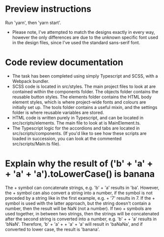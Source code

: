 # Preview instructions
Run 'yarn', then 'yarn start'.
* Please note, I've attempted to match the designs exactly in every way, however the only differences are due to the unknown specific font used in the design files, since I've used the standard sans-serif font.


# Code review documentation
- The task has been completed using simply Typescript and SCSS, with a Webpack bundler.
- SCSS code is located in src/styles. The main project files to look at are contained within the components folder. The objects folder contains the reusable button styles. The elements folder contains the HTML body element styles, which is where project-wide fonts and colours are initially set up. The tools folder contains a useful mixin, and the settings folder is where reusable variables are stored.
- HTML code is written purely in Typescript, and can be located in src/scripts/elements. The main file to look at is MainElement.ts.
- The Typescript logic for the accordions and tabs are located in src/scripts/components. (If you'd like to see how these scripts are loaded in succession, you can look at the commented src/scripts/Main.ts file).


# Explain why the result of ('b' + 'a' + + 'a' + 'a').toLowerCase() is banana
The + symbol can concatenate strings, e.g. 'b' + 'a' results in 'ba'.
However, the + symbol can also convert a string into a number, if the symbol is not preceded by a string like in the first example, e.g. + '7' results in 7.
If the + symbol is used with the latter approach, but the string doesn't contain a number, then the result will be NaN (not a number).
If two + symbols are used together, in between two strings, then the strings will be concatenated after the second string is converted into a number, e.g. 'b' + + 'a' results in 'bNaN'.
Therefore, 'b' + 'a' + + 'a' + 'a' will result in 'baNaNa', and if converted to lower case, the result is 'banana'.
